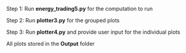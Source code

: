 Step 1: Run **energy_trading5.py** for the computation to run

Step 2: Run **plotter3.py** for the grouped plots

Step 3: Run **plotter4.py** and provide user input for the individual plots

All plots stored in the **Output** folder
